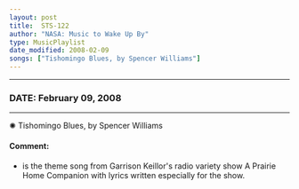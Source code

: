 ```yaml
---
layout: post
title:  STS-122
author: "NASA: Music to Wake Up By"
type: MusicPlaylist
date_modified: 2008-02-09
songs: ["Tishomingo Blues, by Spencer Williams"]
---
```


----
### DATE: February 09, 2008
----
✺ Tishomingo Blues, by Spencer Williams

#### Comment:
* is the theme song from Garrison Keillor's radio variety show A Prairie Home Companion with lyrics written especially for the show.



<br/>
<center>
	<a target="_blank"
	   href="https://twitter.com/intent/tweet?hashtags=Space,NASA,Playlist,NASAWakeupCalls,SpaceProgram&text={{ page.author}}, '{{ page.songs.first }}' {{ page.title }}, {{ page.date | date: '%B %d, %Y' }}. {{ site.url }}{{ page.url }} @nasawakeupcalls">
	   <i class="fab fa-twitter" alt="Tweet this page" style="font-size: 1.3em;"></i>
	</a>
	&nbsp; 	<i class="fas fa-user-astronaut" style="font-size: 1.5em;"></i> &nbsp;
    <a type="amzn" search="'Tishomingo Blues, by Spencer Williams'" category="popular music">
        <i class="fab fa-amazon" style="font-size: 1.3em;"></i>
    </a>
</center>

